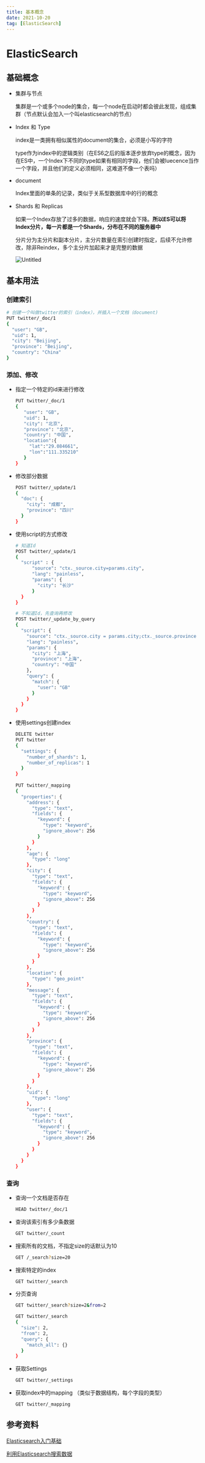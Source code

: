 ```yaml
---
title: 基本概念
date: 2021-10-20
tag: [ElasticSearch]
---
```


# ElasticSearch

## 基础概念

- 集群与节点

  集群是一个或多个node的集合，每一个node在启动时都会彼此发现，组成集群（节点默认会加入一个叫elasticsearch的节点）

- Index 和 Type

  index是一类拥有相似属性的document的集合，必须是小写的字符

  type作为index中的逻辑类别（在ES6之后的版本逐步放弃type的概念，因为在ES中，一个Index下不同的type如果有相同的字段，他们会被luecence当作一个字段，并且他们的定义必须相同，这难道不像一个表吗）

- document

  Index里面的单条的记录，类似于关系型数据库中的行的概念

- Shards 和 Replicas

  如果一个Index存放了过多的数据，响应的速度就会下降。**所以ES可以将Index分片，每一片都是一个Shards，分布在不同的服务器中**

  分片分为主分片和副本分片，主分片数量在索引创建时指定，后续不允许修改，除非Reindex，多个主分片加起来才是完整的数据

  ![Untitled](https://s3-us-west-2.amazonaws.com/secure.notion-static.com/bc3bde42-f673-44ff-ad26-ca527239ab80/Untitled.png)

## 基本用法

### 创建索引

```bash
# 创建一个叫做twitter的索引（index），并插入一个文档（document)
PUT twitter/_doc/1
{
  "user": "GB",
  "uid": 1,
  "city": "Beijing",
  "province": "Beijing",
  "country": "China"
}
```

### 添加、修改

- 指定一个特定的id来进行修改

  ```bash
  PUT twitter/_doc/1
  {
     "user": "GB",
     "uid": 1,
     "city": "北京",
     "province": "北京",
     "country": "中国",
     "location":{
       "lat":"29.084661",
       "lon":"111.335210"
     }
  }
  ```

- 修改部分数据

  ```bash
  POST twitter/_update/1
  {
    "doc": {
      "city": "成都",
      "province": "四川"
    }
  }
  ```

- 使用script的方式修改

  ```bash
  # 知道Id
  POST twitter/_update/1
  {
    "script" : {
        "source": "ctx._source.city=params.city",
        "lang": "painless",
        "params": {
          "city": "长沙"
        }
    }
  }

  # 不知道Id，先查询再修改
  POST twitter/_update_by_query
  {
    "script": {
      "source": "ctx._source.city = params.city;ctx._source.province = params.province;ctx._source.country = params.country",
      "lang": "painless",
      "params": {
        "city": "上海",
        "province": "上海",
        "country": "中国"
      },
      "query": {
        "match": {
          "user": "GB"
        }
      }
    }
  }
  ```

- 使用settings创建index

  ```bash
  DELETE twitter
  PUT twitter
  {
    "settings": {
      "number_of_shards": 1,
      "number_of_replicas": 1
    }
  }
   
  PUT twitter/_mapping
  {
    "properties": {
      "address": {
        "type": "text",
        "fields": {
          "keyword": {
            "type": "keyword",
            "ignore_above": 256
          }
        }
      },
      "age": {
        "type": "long"
      },
      "city": {
        "type": "text",
        "fields": {
          "keyword": {
            "type": "keyword",
            "ignore_above": 256
          }
        }
      },
      "country": {
        "type": "text",
        "fields": {
          "keyword": {
            "type": "keyword",
            "ignore_above": 256
          }
        }
      },
      "location": {
        "type": "geo_point"
      },
      "message": {
        "type": "text",
        "fields": {
          "keyword": {
            "type": "keyword",
            "ignore_above": 256
          }
        }
      },
      "province": {
        "type": "text",
        "fields": {
          "keyword": {
            "type": "keyword",
            "ignore_above": 256
          }
        }
      },
      "uid": {
        "type": "long"
      },
      "user": {
        "type": "text",
        "fields": {
          "keyword": {
            "type": "keyword",
            "ignore_above": 256
          }
        }
      }
    }
  }
  ```

### 查询

- 查询一个文档是否存在

  ```bash
  HEAD twitter/_doc/1
  ```

- 查询该索引有多少条数据

  ```bash
  GET twitter/_count
  ```

- 搜索所有的文档，不指定size的话默认为10

  ```bash
  GET /_search?size=20
  ```

- 搜索特定的index

  ```bash
  GET twitter/_search
  ```

- 分页查询

  ```bash
  GET twitter/_search?size=2&from=2

  GET twitter/_search
  {
    "size": 2,
    "from": 2, 
    "query": {
      "match_all": {}
    }
  }
  ```

- 获取Settings

  ```bash
  GET twitter/_settings
  ```

- 获取index中的mapping （类似于数据结构，每个字段的类型）

  ```bash
  GET twitter/_mapping
  ```

## 参考资料

[Elasticsearch入门基础](https://mp.weixin.qq.com/s/-j4DkNQI3Yj6FsuQsexNQg)

[利用Elasticsearch搜索数据](https://juejin.cn/post/6844904030037245959#heading-0)
